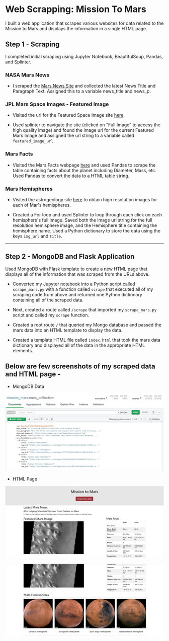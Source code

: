 # Web Scrapping: Mission To Mars

I built a web application that scrapes various websites for data related to the Mission to Mars and displays the information in a single HTML page.

## Step 1 - Scraping

I completed initial scraping using Jupyter Notebook, BeautifulSoup, Pandas, and Splinter.

### NASA Mars News

* I scraped the [Mars News Site](https://redplanetscience.com/) and collected the latest News Title and Paragraph Text. Assigned this to a variable news_title and news_p.

### JPL Mars Space Images - Featured Image

* Visited the url for the Featured Space Image site [here](https://spaceimages-mars.com).

* Used splinter to navigate the site (clicked on "Full Image" to access the high quality image) and found the image url for the current Featured Mars Image and assigned the url string to a variable called `featured_image_url`.

### Mars Facts

* Visited the Mars Facts webpage [here](https://galaxyfacts-mars.com) and used Pandas to scrape the table containing facts about the planet including Diameter, Mass, etc. Used Pandas to convert the data to a HTML table string.

### Mars Hemispheres

* Visited the astrogeology site [here](https://marshemispheres.com/) to obtain high resolution images for each of Mar's hemispheres.

* Created a For loop and used Splinter to loop through each click on each hemisphere's full image. Saved both the image url string for the full resolution hemisphere image, and the Hemisphere title containing the hemisphere name. Used a Python dictionary to store the data using the keys `img_url` and `title`.

- - -

## Step 2 - MongoDB and Flask Application

Used MongoDB with Flask template to create a new HTML page that displays all of the information that was scraped from the URLs above.

* Converted my Jupyter notebook into a Python script called `scrape_mars.py` with a function called `scrape` that executed all of my scraping code from above and returned one Python dictionary containing all of the scraped data.

* Next, created a route called `/scrape` that imported my `scrape_mars.py` script and called my `scrape` function.

* Created a root route `/` that queried my Mongo database and passed the mars data into an HTML template to display the data.

* Created a template HTML file called `index.html` that took the mars data dictionary and displayed all of the data in the appropriate HTML elements.

## Below are few screenshots of my scraped data and HTML page - 

* MongoDB Data

![mongodata](screenshots\mars_mongo_db.jpg)

* HTML Page

![html_page1](screenshots\mission_to_mars_html1.jpg)

![html_page1](screenshots\mission_to_mars_html2.jpg)

